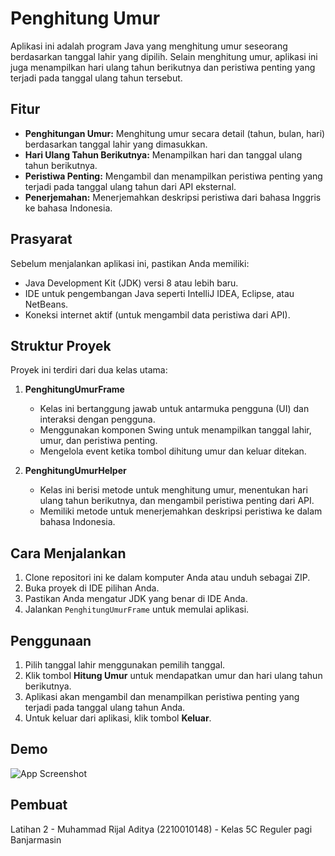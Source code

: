 

# Penghitung Umur

Aplikasi ini adalah program Java yang menghitung umur seseorang berdasarkan tanggal lahir yang dipilih. Selain menghitung umur, aplikasi ini juga menampilkan hari ulang tahun berikutnya dan peristiwa penting yang terjadi pada tanggal ulang tahun tersebut. 

## Fitur

- **Penghitungan Umur:** Menghitung umur secara detail (tahun, bulan, hari) berdasarkan tanggal lahir yang dimasukkan.
- **Hari Ulang Tahun Berikutnya:** Menampilkan hari dan tanggal ulang tahun berikutnya.
- **Peristiwa Penting:** Mengambil dan menampilkan peristiwa penting yang terjadi pada tanggal ulang tahun dari API eksternal.
- **Penerjemahan:** Menerjemahkan deskripsi peristiwa dari bahasa Inggris ke bahasa Indonesia.

## Prasyarat

Sebelum menjalankan aplikasi ini, pastikan Anda memiliki:

- Java Development Kit (JDK) versi 8 atau lebih baru.
- IDE untuk pengembangan Java seperti IntelliJ IDEA, Eclipse, atau NetBeans.
- Koneksi internet aktif (untuk mengambil data peristiwa dari API).

## Struktur Proyek

Proyek ini terdiri dari dua kelas utama:

1. **PenghitungUmurFrame**
   - Kelas ini bertanggung jawab untuk antarmuka pengguna (UI) dan interaksi dengan pengguna.
   - Menggunakan komponen Swing untuk menampilkan tanggal lahir, umur, dan peristiwa penting.
   - Mengelola event ketika tombol dihitung umur dan keluar ditekan.
   
2. **PenghitungUmurHelper**
   - Kelas ini berisi metode untuk menghitung umur, menentukan hari ulang tahun berikutnya, dan mengambil peristiwa penting dari API.
   - Memiliki metode untuk menerjemahkan deskripsi peristiwa ke dalam bahasa Indonesia.

## Cara Menjalankan

1. Clone repositori ini ke dalam komputer Anda atau unduh sebagai ZIP.
2. Buka proyek di IDE pilihan Anda.
3. Pastikan Anda mengatur JDK yang benar di IDE Anda.
4. Jalankan `PenghitungUmurFrame` untuk memulai aplikasi.

## Penggunaan

1. Pilih tanggal lahir menggunakan pemilih tanggal.
2. Klik tombol **Hitung Umur** untuk mendapatkan umur dan hari ulang tahun berikutnya.
3. Aplikasi akan mengambil dan menampilkan peristiwa penting yang terjadi pada tanggal ulang tahun Anda.
4. Untuk keluar dari aplikasi, klik tombol **Keluar**.


## Demo

![App Screenshot](https://github.com/Rijal0321/AplikasiPenghitungUmur/blob/main/img/Latihan%202%20Demo.gif)

## Pembuat
Latihan 2 - Muhammad Rijal Aditya (2210010148) - Kelas 5C Reguler pagi Banjarmasin

